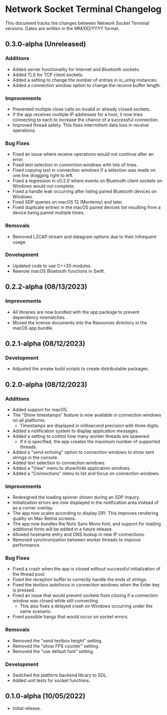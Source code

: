 # Network Socket Terminal Changelog

This document tracks the changes between Network Socket Terminal versions. Dates are written in the MM/DD/YYYY format.

## 0.3.0-alpha (Unreleased)

### Additions

- Added server functionality for Internet and Bluetooth sockets.
- Added TLS for TCP client sockets.
- Added a setting to change the number of entries in io_uring instances.
- Added a connection window option to change the receive buffer length.

### Improvements

- Prevented multiple close calls on invalid or already closed sockets.
- If the app receives multiple IP addresses for a host, it now tries connecting to each to increase the chance of a successful connection.
- Improved thread safety. This fixes intermittent data loss in receive operations.

### Bug Fixes

- Fixed an issue where receive operations would not continue after an error.
- Fixed text selection in connection windows with lots of lines.
- Fixed copying text in connection windows if a selection was made on one line dragging right to left.
- Fixed a regression in v0.2.0 where events on Bluetooth client sockets on Windows would not complete.
- Fixed a handle leak occurring after listing paired Bluetooth devices on Windows.
- Fixed SDP queries on macOS 12 (Monterey) and later.
- Fixed duplicate entries in the macOS paired devices list resulting from a device being paired multiple times.

### Removals

- Removed L2CAP stream and datagram options due to their infrequent usage.

### Development

- Updated code to use C++20 modules.
- Rewrote macOS Bluetooth functions in Swift.

## 0.2.2-alpha (08/13/2023)

### Improvements

- All libraries are now bundled with the app package to prevent dependency mismatches.
- Moved the license documents into the Resources directory in the macOS app bundle.

## 0.2.1-alpha (08/12/2023)

### Development

- Adjusted the xmake build scripts to create distributable packages.

## 0.2.0-alpha (08/12/2023)

### Additions

- Added support for macOS.
- The "Show timestamps" feature is now available in connection windows on all platforms.
  - Timestamps are displayed in millisecond precision with three digits.
- Added a notification system to display application messages.
- Added a setting to control how many worker threads are spawned.
  - If `0` is specified, the app creates the maximum number of supported threads.
- Added a "send echoing" option to connection windows to show sent strings in the console.
- Added text selection to connection windows.
- Added a "View" menu to show/hide application windows.
- Added a "Connections" menu to list and focus on connection windows.

### Improvements

- Redesigned the loading spinner shown during an SDP inquiry.
- Initialization errors are now displayed in the notification area instead of as a corner overlay.
- The app now scales according to display DPI. This improves rendering quality on Mac Retina screens.
- The app now bundles the Noto Sans Mono font, and support for loading additional fonts will be added in a future release.
- Allowed hostname entry and DNS lookup in new IP connections.
- Removed synchronization between worker threads to improve performance.

### Bug Fixes

- Fixed a crash when the app is closed without successful initialization of the thread pool.
- Fixed the reception buffer to correctly handle the ends of strings.
- Fixed the textbox autofocus in connection windows when the Enter key is pressed.
- Fixed an issue that would prevent sockets from closing if a connection window was closed while still connecting.
  - This also fixes a delayed crash on Windows occurring under the same scenario.
- Fixed possible hangs that would occur on socket errors.

### Removals

- Removed the "send textbox height" setting.
- Removed the "show FPS counter" setting.
- Removed the "use default font" setting.

### Development

- Switched the platform backend library to SDL.
- Added unit tests for socket functions.

## 0.1.0-alpha (10/05/2022)

- Initial release.
